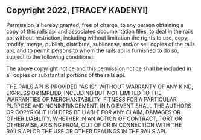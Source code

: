 ## Copyright 2022, [TRACEY KADENYI]

Permission is hereby granted, free of charge, to any person obtaining a copy of this rails api and associated documentation files, to deal in the rails api without restriction, including without limitation the rights to use, copy, modify, merge, publish, distribute, sublicense, and/or sell copies of the rails api, and to permit persons to whom the rails api is furnished to do so, subject to the following conditions:

The above copyright notice and this permission notice shall be included in all copies or substantial portions of the rails api.

THE RAILS API IS PROVIDED "AS IS", WITHOUT WARRANTY OF ANY KIND, EXPRESS OR IMPLIED, INCLUDING BUT NOT LIMITED TO THE WARRANTIES OF MERCHANTABILITY, FITNESS FOR A PARTICULAR PURPOSE AND NONINFRINGEMENT. IN NO EVENT SHALL THE AUTHORS OR COPYRIGHT HOLDERS BE LIABLE FOR ANY CLAIM, DAMAGES OR OTHER LIABILITY, WHETHER IN AN ACTION OF CONTRACT, TORT OR OTHERWISE, ARISING FROM, OUT OF OR IN CONNECTION WITH THE RAILS API OR THE USE OR OTHER DEALINGS IN THE RAILS API.
